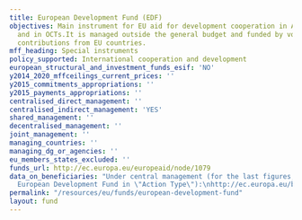 ```yaml
---
title: European Development Fund (EDF)
objectives: Main instrument for EU aid for development cooperation in ACP countries
  and in OCTs.It is managed outside the general budget and funded by voluntary direct
  contributions from EU countries.
mff_heading: Special instruments
policy_supported: International cooperation and development
european_structural_and_investment_funds_esif: 'NO'
y2014_2020_mffceilings_current_prices: ''
y2015_commitments_appropriations: ''
y2015_payments_appropriations: ''
centralised_direct_management: ''
centralised_indirect_management: 'YES'
shared_management: ''
decentralised_management: ''
joint_management: ''
managing_countries: ''
managing_dg_or_agencies: ''
eu_members_states_excluded: ''
funds_url: http://ec.europa.eu/europeaid/node/1079
data_on_beneficiaries: "Under central management (for the last figures, indicate 10th
  European Development Fund in \"Action Type\"):\nhttp://ec.europa.eu/budget/fts/index_en.htm "
permalink: "/resources/eu/funds/european-development-fund"
layout: fund
---
```

